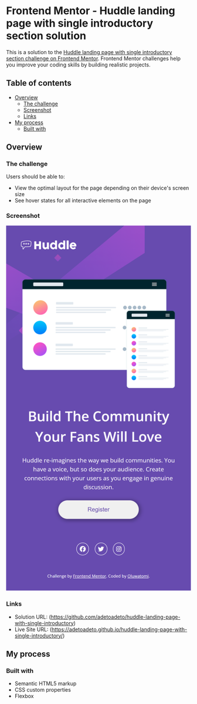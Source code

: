 # Frontend Mentor - Huddle landing page with single introductory section solution

This is a solution to the [Huddle landing page with single introductory section challenge on Frontend Mentor](https://www.frontendmentor.io/challenges/huddle-landing-page-with-a-single-introductory-section-B_2Wvxgi0). Frontend Mentor challenges help you improve your coding skills by building realistic projects. 

## Table of contents

- [Overview](#overview)
  - [The challenge](#the-challenge)
  - [Screenshot](#screenshot)
  - [Links](#links)
- [My process](#my-process)
  - [Built with](#built-with)


## Overview

### The challenge

Users should be able to:

- View the optimal layout for the page depending on their device's screen size
- See hover states for all interactive elements on the page

### Screenshot

![](./solution.png)


### Links

- Solution URL: (https://github.com/adetoadeto/huddle-landing-page-with-single-introductory)
- Live Site URL: (https://adetoadeto.github.io/huddle-landing-page-with-single-introductory/)

## My process

### Built with

- Semantic HTML5 markup
- CSS custom properties
- Flexbox

